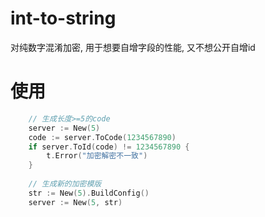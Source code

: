 # int-to-string
对纯数字混淆加密, 用于想要自增字段的性能, 又不想公开自增id

# 使用 

````go
    // 生成长度>=5的code
	server := New(5)
	code := server.ToCode(1234567890)
	if server.ToId(code) != 1234567890 {
		t.Error("加密解密不一致")
	}
	
	// 生成新的加密模版
    str := New(5).BuildConfig()
    server := New(5, str)
````